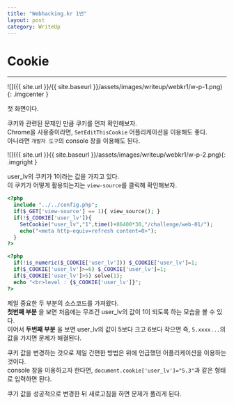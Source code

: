 ```yaml
---
title: "Webhacking.kr 1번"
layout: post
category: WriteUp
---
```

# Cookie

---

![]({{ site.url }}/{{ site.baseurl }}/assets/images/writeup/webkr1/w-p-1.png){: .imgcenter }

첫 화면이다.

쿠키와 관련된 문제인 만큼 쿠키를 먼저 확인해보자.  
Chrome을 사용중이라면, `SetEditThisCookie` 어플리케이션을 이용해도 좋다.  
아니라면 `개발자 도구`의 console 창을 이용해도 된다.

![]({{ site.url }}{{ site.baseurl }}/assets/images/writeup/webkr1/w-p-2.png){: .imgright }

user_lv의 쿠키가 1이라는 값을 가지고 있다.  
이 쿠키가 어떻게 활용되는지는 `view-source`를 클릭해 확인해보자.


```php
<?php
  include "../../config.php";
  if($_GET['view-source'] == 1){ view_source(); }
  if(!$_COOKIE['user_lv']){
    SetCookie("user_lv","1",time()+86400*30,"/challenge/web-01/");
    echo("<meta http-equiv=refresh content=0>");
  }
?>
```
```php
<?php
  if(!is_numeric($_COOKIE['user_lv'])) $_COOKIE['user_lv']=1;
  if($_COOKIE['user_lv']>=6) $_COOKIE['user_lv']=1;
  if($_COOKIE['user_lv']>5) solve(1);
  echo "<br>level : {$_COOKIE['user_lv']}";
?>
```

제일 중요한 두 부분의 소스코드를 가져왔다.  
__첫번째 부분__ 을 보면 처음에는 무조건 user_lv의 값이 1이 되도록 하는 모습을 볼 수 있다.  
이어서 __두번째 부분__ 을 보면 user_lv의 값이 5보다 크고 6보다 작으면 즉, `5.xxxx...`의 값을 가지면 문제가 해결된다.

쿠키 값을 변경하는 것으로 제일 간편한 방법은 위에 언급했던 어플리케이션을 이용하는 것이다.  
console 창을 이용하고자 한다면, `document.cookie['user_lv']="5.3"`과 같은 형태로 입력하면 된다.

쿠기 값을 성공적으로 변경한 뒤 새로고침을 하면 문제가 풀리게 된다.
